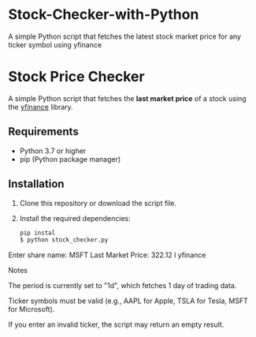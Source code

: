 # Stock-Checker-with-Python
A simple Python script that fetches the latest stock market price for any ticker symbol using yfinance
# Stock Price Checker

A simple Python script that fetches the **last market price** of a stock using the [yfinance](https://pypi.org/project/yfinance/) library.

## Requirements

- Python 3.7 or higher
- pip (Python package manager)

## Installation

1. Clone this repository or download the script file.

2. Install the required dependencies:
   ```bash
   pip instal
   $ python stock_checker.py

   
Enter share name: MSFT
Last Market Price: 322.12
l yfinance

Notes

The period is currently set to "1d", which fetches 1 day of trading data.

Ticker symbols must be valid (e.g., AAPL for Apple, TSLA for Tesla, MSFT for Microsoft).

If you enter an invalid ticker, the script may return an empty result.
